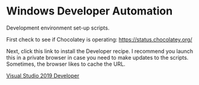 # Windows Developer Automation
Development environment set-up scripts.

First check to see if Chocolatey is operating: https://status.chocolatey.org/

Next, click this link to install the Developer recipe. I recommend you launch this in a private browser in case you need to  make updates to the scripts. Sometimes, the browser likes to cache the URL.

[Visual Studio 2019 Developer](http://boxstarter.org/package/url?https://raw.githubusercontent.com/element-11/developer-setup/master/dev.ps1)

